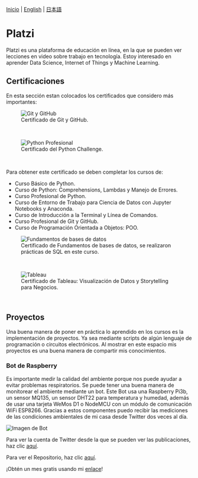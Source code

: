 [Inicio](indexesp.md) \| [English](platzi.md) \| [日本語](platzijp.md)

# Platzi

Platzi es una plataforma de educación en línea, en la que se pueden ver lecciones en video sobre trabajo en tecnología. Estoy interesado en aprender Data Science, Internet of Things y Machine Learning.

## Certificaciones

En esta sección estan colocados los certificados que considero más importantes:

<figure>
  <img
  src="https://imgur.com/8QPRgM8.jpg"
  alt="Git y GitHub">
  <figcaption>Certificado de Git y GitHub.
  </figcaption>
</figure>
<br/>

<figure>
  <img
  src="https://imgur.com/AVQxd6V.jpg"
  alt="Python Profesional">
  <figcaption>Certificado del Python Challenge.
  </figcaption>
</figure>
<br/>

Para obtener este certificado se deben completar los cursos de:

- Curso Básico de Python.
- Curso de Python: Comprehensions, Lambdas y Manejo de Errores.
- Curso Profesional de Python.
- Curso de Entorno de Trabajo para Ciencia de Datos con Jupyter Notebooks y Anaconda.
- Curso de Introducción a la Terminal y Línea de Comandos.
- Curso Profesional de Git y GitHub.
- Curso de Programación Orientada a Objetos: POO.

<figure>
  <img
  src="https://imgur.com/SvRYV90.jpg"
  alt="Fundamentos de bases de datos">
  <figcaption>Certificado de Fundamentos de bases de datos, se realizaron prácticas de SQL en este curso.
  </figcaption>
</figure>
<br/>

<figure>
  <img
  src="https://imgur.com/8CLVdVc.jpg"
  alt="Tableau">
  <figcaption>Certificado de Tableau: Visualización de Datos y Storytelling para Negocios.
  </figcaption>
</figure>
<br/>

## Proyectos

Una buena manera de poner en práctica lo aprendido en los cursos es la implementación de proyectos. Ya sea mediante scripts de algún lenguaje de programación o circuitos electrónicos. Al mostrar en este espacio mis proyectos es una buena manera de compartir mis conocimientos.

### Bot de Raspberry

Es importante medir la calidad del ambiente porque nos puede ayudar a evitar problemas respiratorios. Se puede tener una buena manera de monitorear el ambiente mediante un bot. Este Bot usa una Raspberry Pi3b, un sensor MQ135, un sensor DHT22 para temperatura y humedad, además de usar una tarjeta WeMos D1 o NodeMCU con un módulo de comunicación WiFi ESP8266. Gracias a estos componentes puedo recibir las mediciones de las condiciones ambientales de mi casa desde Twitter dos veces al día.

![Imagen de Bot](https://imgur.com/dqhuIhx.jpg)

Para ver la cuenta de Twitter desde la que se pueden ver las publicaciones, haz clic [aquí](https://twitter.com/Jaeger06_Bot).

Para ver el Repositorio, haz clic [aquí](https://github.com/DavidSA06/Raspberry).

¡Obtén un mes gratis usando mi [enlace](https://platzi.com/r/davidsilvaa/)!
